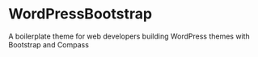 WordPressBootstrap
==================

A boilerplate theme for web developers building WordPress themes with Bootstrap and Compass
